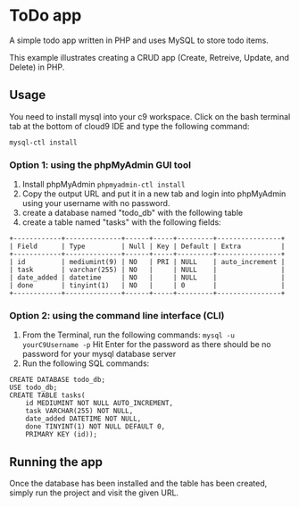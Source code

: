 # ToDo app
A simple todo app written in PHP and uses MySQL to store todo items.

This example illustrates creating a CRUD app (Create, Retreive, Update, and Delete) in PHP.

## Usage
You need to install mysql into your c9 workspace. Click on the bash terminal tab at the bottom of cloud9 IDE and type the following command:

`mysql-ctl install`

### Option 1: using the phpMyAdmin GUI tool
1. Install phpMyAdmin
`phpmyadmin-ctl install`
2. Copy the output URL and put it in a new tab and login into phpMyAdmin using your username with no password.
3. create a database named "todo_db" with the following table
4. create a table named "tasks" with the following fields:
```
+------------+--------------+------+-----+---------+----------------+
| Field      | Type         | Null | Key | Default | Extra          |
+------------+--------------+------+-----+---------+----------------+
| id         | mediumint(9) | NO   | PRI | NULL    | auto_increment |
| task       | varchar(255) | NO   |     | NULL    |                |
| date_added | datetime     | NO   |     | NULL    |                |
| done       | tinyint(1)   | NO   |     | 0       |                |
+------------+--------------+------+-----+---------+----------------+
```

### Option 2: using the command line interface (CLI)
1. From the Terminal, run the following commands:
` mysql -u yourC9Username -p `
Hit Enter for the password as there should be no password for your mysql database server
2. Run the following SQL commands:
```
CREATE DATABASE todo_db;
USE todo_db;
CREATE TABLE tasks(
    id MEDIUMINT NOT NULL AUTO_INCREMENT, 
    task VARCHAR(255) NOT NULL, 
    date_added DATETIME NOT NULL,
    done TINYINT(1) NOT NULL DEFAULT 0,
    PRIMARY KEY (id));
```

## Running the app
Once the database has been installed and the table has been created, simply run the project and visit the given URL.


